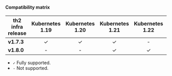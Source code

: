 
#### Compatibility matrix


| th2 infra release  |  **Kubernetes 1.19** | **Kubernetes 1.20**  | **Kubernetes 1.21** | **Kubernetes 1.22** | **Kubernetes 1.23** |
|--------------------|:--------------------:|:---------------------:|:-------------------:|:-------------------:|:-------------------:|
| **v1.7.3**         |          ✓           |           ✓           |          ✓          |          -          |          -          |
| **v1.8.0**         |          -           |           -           |          ✓          |          ✓          |          ✓          |


- `✓` Fully supported.
- `-` Not supported.
